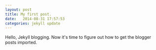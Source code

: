 ```yaml
---
layout: post
title: My first post.
date:   2014-08-31 17:57:53
categories: jekyll update
---
```

Hello, Jekyll blogging. Now it's time to figure out how to get the blogger posts imported.
